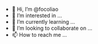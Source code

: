- 👋 Hi, I’m @focoliao
- 👀 I’m interested in ...
- 🌱 I’m currently learning ...
- 💞️ I’m looking to collaborate on ...
- 📫 How to reach me ...

<!---
focoliao/focoliao is a ✨ special ✨ repository because its `README.md` (this file) appears on your GitHub profile.
You can click the Preview link to take a look at your changes.
--->
